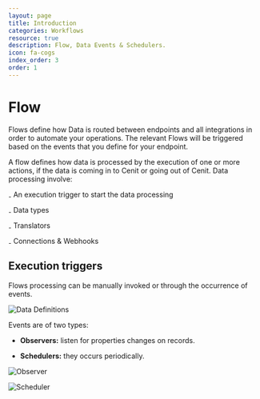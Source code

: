 ```yaml
---
layout: page
title: Introduction
categories: Workflows
resource: true
description: Flow, Data Events & Schedulers.
icon: fa-cogs
index_order: 3
order: 1
---
```



# Flow

Flows define how Data is routed between endpoints and all integrations in order to automate your operations. The relevant Flows will be triggered based on the events that you define for your endpoint.

A flow defines how data is processed by the execution of one or more actions, if the data is coming in to Cenit or going out of Cenit. Data processing involve:

₋ An execution trigger to start the data processing

₋ Data types

₋ Translators

₋ Connections & Webhooks


## Execution triggers

Flows processing can be manually invoked or through the occurrence of events.

![Data Definitions]({{site.baseurl}}/img/flow/trigger.png)

Events are of two types:

 * **Observers:** listen for properties changes on records.

 * **Schedulers:** they occurs periodically.

 ![Observer]({{site.baseurl}}/img/flow/observer.png)

 ![Scheduler]({{site.baseurl}}/img/flow/scheduler.png)
